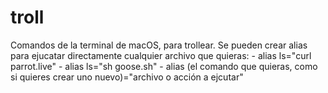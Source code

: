 # troll
Comandos de la terminal de macOS, para trollear.
Se pueden crear alias para ejucatar directamente cualquier archivo que quieras:
      - alias ls="curl parrot.live"
      - alias ls="sh goose.sh"
      - alias (el comando que quieras, como si quieres crear uno nuevo)="archivo o acción a ejcutar"
